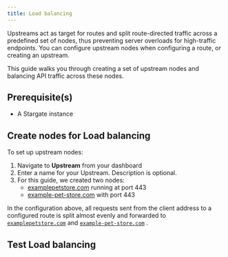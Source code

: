 ```yaml
---
title: Load balancing
---
```


Upstreams act as target for routes and split route-directed traffic across a predefined set of nodes, thus preventing server overloads for high-traffic endpoints. 
You can configure upstream nodes when configuring a route, or creating an upstream.

This guide walks you through creating a set of upstream nodes and balancing API traffic across these nodes.

## Prerequisite(s)

- A Stargate instance

## Create nodes for Load balancing

To set up upstream nodes:

1. Navigate to **Upstream** from your dashboard
2. Enter a name for your Upstream. Description is optional. 
3. For this guide, we created two nodes:
    - [examplepetstore.com](http://examplepetstore.com)  running at port 443
    - [example-pet-store.com](http://example-pet-store.com) with port 443

In the configuration above, all requests sent from the client address to a configured route is split almost evenly and forwarded to [`examplepetstore.com`](http://examplepetstore.com) and [`example-pet-store.com`](http://example-pet-store.com) .

## Test Load balancing